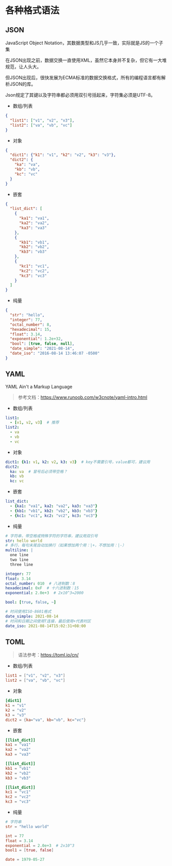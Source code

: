 # 各种格式语法

## JSON

JavaScript Object Notation，其数据类型和JS几乎一致，实际就是JS的一个子集

在JSON出现之前，数据交换一直使用XML，虽然它本身并不复杂，但它有一大堆规范，让人头大。

但JSON出现后，很快发展为ECMA标准的数据交换格式，所有的编程语言都有解析JSON的库。

Json规定了其键以及字符串都必须用双引号括起来，字符集必须是UTF-8。

- 数组/列表

```json
{
  "list1": ["v1", "v2", "v3"],
  "list2": ["va", "vb", "vc"]
}
```

- 对象

```json
{
  "dict1": {"k1": "v1", "k2": "v2", "k3": "v3"},
  "dict2": {
    "ka": "va",
    "kb": "vb",
    "kc": "vc"
  }
}
```

- 嵌套

```json
{
  "list_dict": [
    {
      "ka1": "va1",
      "ka2": "va2",
      "ka3": "va3"
    },
    {
      "kb1": "vb1",
      "kb2": "vb2",
      "kb3": "vb3"
    },
    {
      "kc1": "vc1",
      "kc2": "vc2",
      "kc3": "vc3"
    }
  ]
}
```

- 纯量

```json
{
  "str": "hello",
  "integer": 77,
  "octal_number": 8,
  "hexadecimal": 15,
  "float": 3.14,
  "exponential": 1.2e+32,
  "bool": [true, false, null],
  "date_simple": "2021-08-14",
  "date_iso": "2016-08-14 13:46:07 -0500"
}
```

## YAML

YAML Ain't a Markup Language

> 参考文档：<https://www.runoob.com/w3cnote/yaml-intro.html>

- 数组/列表

```yaml
list1:
  - [v1, v2, v3]  # 推荐
list2:
  - va
  - vb
  - vc
```

- 对象

```yaml
dict1: {k1: v1, k2: v2, k3: v3}  # key不需要引号，value都可，建议用
dict2:
  ka: va  # 冒号后必须带空格？
  kb: vb
  kc: vc
```

- 嵌套

```yaml
list_dict:
  - {ka1: "va1", ka2: "va2", ka3: "va3"}
  - {kb1: "vb1", kb2: "vb2", kb3: "vb3"}
  - {kc1: "vc1", kc2: "vc2", kc3: "vc3"}
```

- 纯量

```yaml
# 字符串，带空格或特殊字符的字符串，建议用双引号
str: hello world
# 多行，每句末尾自动加换行（如果想加两个用：|+，不想加用：|-）
multiline: |
  one line
  two line
  three line

integer: 77
float: 3.14
octal_number: 010  # 八进制数：8
hexadecimal: 0xF  # 十六进制数：15
exponential: 2.0e+3  # 2x10^3=2000

bool: [true, false, ~]

# 时间使用ISO-8601格式
date_simple: 2021-08-14
# 时间和日期之间使用T连接，最后使用+代表时区
date_iso: 2021-08-14T15:02:31+08:00
```

## TOML

> 语法参考：<https://toml.io/cn/>

- 数组/列表

```toml
list1 = ["v1", "v2", "v3"]
list2 = ["va", "vb", "vc"]
```

- 对象

```toml
[dict1]
k1 = "v1"
k2 = "v2"
k3 = "v3"
dict2 = {ka="va", kb="vb", kc="vc"}
```

- 嵌套

```toml
[[list_dict]]
ka1 = "va1"
ka2 = "va2"
ka3 = "va3"

[[list_dict]]
kb1 = "vb1"
kb2 = "vb2"
kb3 = "vb3"

[[list_dict]]
kc1 = "vc1"
kc2 = "vc2"
kc3 = "vc3"
```

- 纯量

```toml
# 字符串
str = "hello world"

int = 77
float = 3.14
exponential = 2.0e+3  # 2x10^3
bool1 = [true, false]

date = 1979-05-27
```
